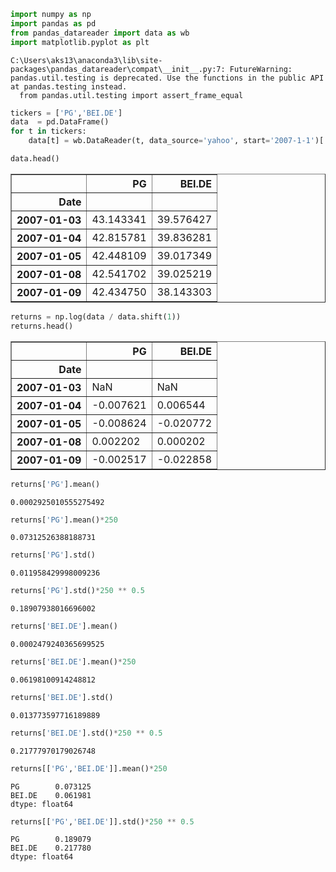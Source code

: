 ```python
import numpy as np
import pandas as pd
from pandas_datareader import data as wb
import matplotlib.pyplot as plt
```

    C:\Users\aks13\anaconda3\lib\site-packages\pandas_datareader\compat\__init__.py:7: FutureWarning: pandas.util.testing is deprecated. Use the functions in the public API at pandas.testing instead.
      from pandas.util.testing import assert_frame_equal
    


```python
tickers = ['PG','BEI.DE']
data  = pd.DataFrame()
for t in tickers:
    data[t] = wb.DataReader(t, data_source='yahoo', start='2007-1-1')['Adj Close']
```


```python
data.head()
```




<div>
<style scoped>
    .dataframe tbody tr th:only-of-type {
        vertical-align: middle;
    }

    .dataframe tbody tr th {
        vertical-align: top;
    }

    .dataframe thead th {
        text-align: right;
    }
</style>
<table border="1" class="dataframe">
  <thead>
    <tr style="text-align: right;">
      <th></th>
      <th>PG</th>
      <th>BEI.DE</th>
    </tr>
    <tr>
      <th>Date</th>
      <th></th>
      <th></th>
    </tr>
  </thead>
  <tbody>
    <tr>
      <th>2007-01-03</th>
      <td>43.143341</td>
      <td>39.576427</td>
    </tr>
    <tr>
      <th>2007-01-04</th>
      <td>42.815781</td>
      <td>39.836281</td>
    </tr>
    <tr>
      <th>2007-01-05</th>
      <td>42.448109</td>
      <td>39.017349</td>
    </tr>
    <tr>
      <th>2007-01-08</th>
      <td>42.541702</td>
      <td>39.025219</td>
    </tr>
    <tr>
      <th>2007-01-09</th>
      <td>42.434750</td>
      <td>38.143303</td>
    </tr>
  </tbody>
</table>
</div>




```python
returns = np.log(data / data.shift(1))
returns.head()
```




<div>
<style scoped>
    .dataframe tbody tr th:only-of-type {
        vertical-align: middle;
    }

    .dataframe tbody tr th {
        vertical-align: top;
    }

    .dataframe thead th {
        text-align: right;
    }
</style>
<table border="1" class="dataframe">
  <thead>
    <tr style="text-align: right;">
      <th></th>
      <th>PG</th>
      <th>BEI.DE</th>
    </tr>
    <tr>
      <th>Date</th>
      <th></th>
      <th></th>
    </tr>
  </thead>
  <tbody>
    <tr>
      <th>2007-01-03</th>
      <td>NaN</td>
      <td>NaN</td>
    </tr>
    <tr>
      <th>2007-01-04</th>
      <td>-0.007621</td>
      <td>0.006544</td>
    </tr>
    <tr>
      <th>2007-01-05</th>
      <td>-0.008624</td>
      <td>-0.020772</td>
    </tr>
    <tr>
      <th>2007-01-08</th>
      <td>0.002202</td>
      <td>0.000202</td>
    </tr>
    <tr>
      <th>2007-01-09</th>
      <td>-0.002517</td>
      <td>-0.022858</td>
    </tr>
  </tbody>
</table>
</div>




```python
returns['PG'].mean()
```




    0.0002925010555275492




```python
returns['PG'].mean()*250
```




    0.07312526388188731




```python
returns['PG'].std()
```




    0.011958429998009236




```python
returns['PG'].std()*250 ** 0.5
```




    0.18907938016696002




```python
returns['BEI.DE'].mean()
```




    0.0002479240365699525




```python
returns['BEI.DE'].mean()*250
```




    0.06198100914248812




```python
returns['BEI.DE'].std()
```




    0.013773597716189889




```python
returns['BEI.DE'].std()*250 ** 0.5
```




    0.21777970179026748




```python
returns[['PG','BEI.DE']].mean()*250
```




    PG        0.073125
    BEI.DE    0.061981
    dtype: float64




```python
returns[['PG','BEI.DE']].std()*250 ** 0.5
```




    PG        0.189079
    BEI.DE    0.217780
    dtype: float64


